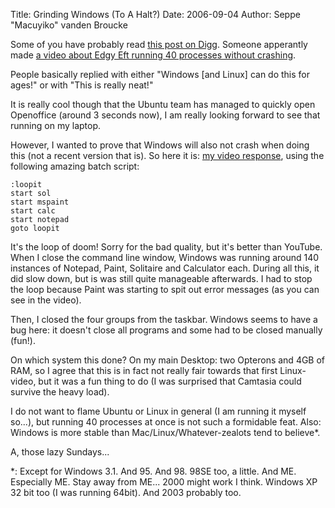 Title: Grinding Windows (To A Halt?)
Date: 2006-09-04
Author: Seppe "Macuyiko" vanden Broucke

Some of you have probably read [this post on Digg](http://digg.com/videos_educational/Video%3A_Ubuntu_Edgy_Eft_%28knot_2%29%2C_opens_40_apps_with_no_slowdown_instability). Someone apperantly made [a video about Edgy Eft running 40 processes without crashing](http://www.youtube.com/watch?v=q7DhOt_5NXA).  
People basically replied with either "Windows [and Linux] can do this for ages!" or with "This is really neat!"
It is really cool though that the Ubuntu team has managed to quickly open Openoffice (around 3 seconds now), I am really looking forward to see that running on my laptop.  
However, I wanted to prove that Windows will also not crash when doing this (not a recent version that is). So here it is: [my video response](http://macuyiko.googlepages.com/grindingwindows), using the following amazing batch script:  
    :loopit      start sol      start mspaint      start calc      start notepad      goto loopit
It's the loop of doom! Sorry for the bad quality, but it's better than YouTube. When I close the command line window, Windows was running around 140 instances of Notepad, Paint, Solitaire and Calculator each. During all this, it did slow down, but is was still quite manageable afterwards. I had to stop the loop because Paint was starting to spit out error messages (as you can see in the video).  
Then, I closed the four groups from the taskbar. Windows seems to have a bug here: it doesn't close all programs and some had to be closed manually (fun!).  
On which system this done? On my main Desktop: two Opterons and 4GB of RAM, so I agree that this is in fact not really fair towards that first Linux-video, but it was a fun thing to do (I was surprised that Camtasia could survive the heavy load).
I do not want to flame Ubuntu or Linux in general (I am running it myself so...), but running 40 processes at once is not such a formidable feat. Also: Windows is more stable than Mac/Linux/Whatever-zealots tend to believe*.  
A, those lazy Sundays...  
*: Except for Windows 3.1. And 95. And 98. 98SE too, a little. And ME. Especially ME. Stay away from ME... 2000 might work I think. Windows XP 32 bit too (I was running 64bit). And 2003 probably too. 
